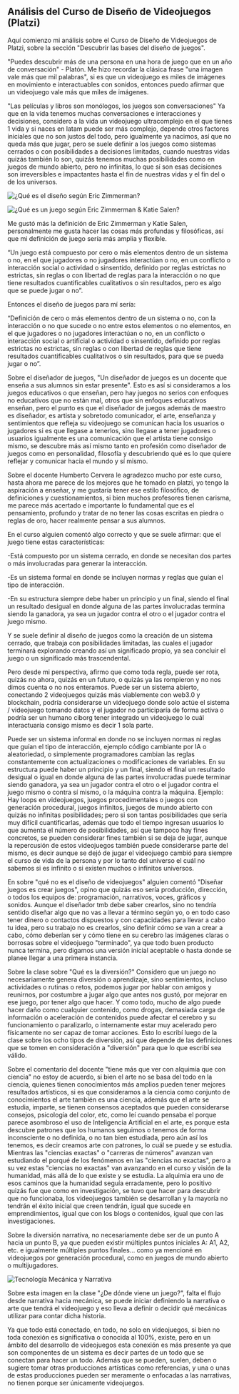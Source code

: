 <h2 class="center-align blue-text text-darken-2">
Análisis del Curso de Diseño de Videojuegos (Platzi)
</h2>

Aquí comienzo mi análisis sobre el Curso de Diseño de Videojuegos de Platzi, sobre la sección "Descubrir las bases del diseño de juegos".

"Puedes descubrir más de una persona en una hora de juego que en un año de conversación" - Platón.
Me hizo recordar la clásica frase "una imagen vale más que mil palabras", si es que un videojuego es miles de imágenes en movimiento e interactuables con sonidos, entonces puedo afirmar que un videojuego vale más que miles de imágenes.

"Las películas y libros son monólogos, los juegos son conversaciones"
Ya que en la vida tenemos muchas conversaciones e interacciones y decisiones, considero a la vida un videojuego ultracomplejo en el que tienes 1 vida y si naces en latam puede ser más complejo, depende otros factores iniciales que no son justos del todo, pero igualmente ya nacimos, así que no queda más que jugar, pero se suele definir a los juegos como sistemas cerrados o con posibilidades a decisiones limitadas, cuando nuestras vidas quizás también lo son, quizás tenemos muchas posibilidades como en juegos de mundo abierto, pero no infinitas, lo que sí son esas decisiones son irreversibles e impactantes hasta el fin de nuestras vidas y el fin del o de los universos.

![¿Qué es el diseño según Eric Zimmerman?](/img/SS/Blogs/disenno-videojuegos1.png)

![¿Qué es un juego según Eric Zimmerman & Katie Salen?](/img/SS/Blogs/disenno-videojuegos2.png)

Me gustó más la definición de Eric Zimmerman y Katie Salen, personalmente me gusta hacer las cosas más profundas y filosóficas, así que mi definición de juego sería más amplia y flexible.

“Un juego está compuesto por cero o más elementos dentro de un sistema o no, en el que jugadores o no jugadores interactúan o no, en un conflicto o interacción social o actividad o sinsentido, definido por reglas estrictas no estrictas, sin reglas o con libertad de reglas para la interacción o no que tiene resultados cuantificables cualitativos o sin resultados, pero es algo que se puede jugar o no”.

Entonces el diseño de juegos para mí sería:

“Definición de cero o más elementos dentro de un sistema o no, con la interacción o no que sucede o no entre estos elementos o no elementos, en el que jugadores o no jugadores interactúan o no, en un conflicto o interacción social o artificial o actividad o sinsentido, definido por reglas estrictas no estrictas, sin reglas o con libertad de reglas que tiene resultados cuantificables cualitativos o sin resultados, para que se pueda jugar o no”.

Sobre el diseñador de juegos, "Un diseñador de juegos es un docente que enseña a sus alumnos sin estar presente". Esto es así si consideramos a los juegos educativos o que enseñan, pero hay juegos no serios con enfoques no educativos que no están mal, otros que sin enfoques educativos enseñan, pero el punto es que el diseñador de juegos además de maestro es diseñador, es artista y sobretodo comunicador, el arte, enseñanza y sentimientos que refleja su videojuego se comunican hacia los usuarios o jugadores si es que llegase a tenerlos, sino llegase a tener jugadores o usuarios igualmente es una comunicación que el artista tiene consigo mismo, se descubre más así mismo tanto en profesión como diseñador de juegos como en personalidad, filosofía y descubriendo qué es lo que quiere reflejar y comunicar hacia el mundo y sí mismo.

Sobre el docente Humberto Cervera le agradezco mucho por este curso, hasta ahora me parece de los mejores que he tomado en platzi, yo tengo la aspiración a enseñar, y me gustaría tener ese estilo filosófico, de definiciones y cuestionamientos, si bien muchos profesores tienen carisma, me parece más acertado e importante lo fundamental que es el pensamiento, profundo y tratar de no tener las cosas escritas en piedra o reglas de oro, hacer realmente pensar a sus alumnos.

En el curso alguien comentó algo correcto y que se suele afirmar: que el juego tiene estas características:

-Está compuesto por un sistema cerrado, en donde se necesitan dos partes o más involucradas para generar la interacción.

-Es un sistema formal en donde se incluyen normas y reglas que guían el tipo de interacción.

-En su estructura siempre debe haber un principio y un final, siendo el final un resultado desigual en donde alguna de las partes involucradas termina siendo la ganadora, ya sea un jugador contra el otro o el jugador contra el juego mismo.

Y se suele definir al diseño de juegos como la creación de un sistema cerrado, que trabaja con posibilidades limitadas, las cuales el jugador terminará explorando creando así un significado propio, ya sea concluir el juego o un significado más trascendental.

Pero desde mi perspectiva, afirmo que como toda regla, puede ser rota, quizás no ahora, quizás en un futuro, o quizás ya las rompieron y no nos dimos cuenta o no nos enteramos.
Puede ser un sistema abierto, conectando 2 videojuegos quizás más viablemente con web3.0 y blockchain, podría considerarse un videojuego donde solo actúe el sistema / videojuego tomando datos y el jugador no participaría de forma activa o podría ser un humano ciborg tener integrado un videojuego lo cuál interactuaría consigo mismo es decir 1 sola parte.

Puede ser un sistema informal en donde no se incluyen normas ni reglas que guían el tipo de interacción, ejemplo código cambiante por IA o aleatoriedad, o simplemente programadores cambian las reglas constantemente con actualizaciones o modificaciones de variables.
En su estructura puede haber un principio y un final, siendo el final un resultado desigual o igual en donde alguna de las partes involucradas puede terminar siendo ganadora, ya sea un jugador contra el otro o el jugador contra el juego mismo o contra sí mismo, o la máquina contra la máquina. Ejemplo: Hay loops en videojuegos, juegos procedimentales o juegos con generación procedural, juegos infinitos, juegos de mundo abierto con quizás no infinitas posibilidades; pero si son tantas posibilidades que sería muy difícil cuantificarlas, además que todo el tiempo ingresan usuarios lo que aumenta el número de posibilidades, así que tampoco hay fines concretos, se pueden considerar fines también si se deja de jugar, aunque la repercusión de estos videojuegos también puede considerarse parte del mismo, es decir aunque se dejó de jugar el videojuego cambió para siempre el curso de vida de la persona y por lo tanto del universo el cuál no sabemos si es infinito o si existen muchos o infinitos universos.

En sobre "qué no es el diseño de videojuegos" alguien comentó "Diseñar juegos es crear juegos", opino que quizás eso sería producción, dirección, o todos los equipos de: programación, narrativos, voces, gráficos y sonidos. Aunque el diseñador tmb debe saber crearlos, sino no tendría sentido diseñar algo que no vas a llevar a término según yo, o en todo caso tener dinero o contactos dispuestos y con capacidades para llevar a cabo tu idea, pero su trabajo no es crearlos, sino definir cómo se van a crear a cabo, cómo deberían ser y cómo tiene en su cerebro las imágenes claras o borrosas sobre el videojuego "terminado", ya que todo buen producto nunca termina, pero digamos una versión inicial aceptable o hasta donde se planee llegar a una primera instancia.

Sobre la clase sobre "Qué es la diversión?" Considero que un juego no necesariamente genera diversión o aprendizaje, sino sentimientos, incluso actividades o rutinas o retos, podemos jugar por hablar con amigos y reunirnos, por costumbre a jugar algo que antes nos gustó, por mejorar en ese juego, por tener algo que hacer. Y como todo, mucho de algo puede hacer daño como cualquier contenido, como drogas, demasiada carga de información o aceleración de contenidos puede afectar el cerebro y su funcionamiento o paralizarlo, o internamente estar muy acelerado pero físicamente no ser capaz de tomar acciones. Esto lo escribí luego de la clase sobre los ocho tipos de diversión, así que depende de las definiciones que se tomen en consideración a "diversión" para que lo que escribí sea válido.

Sobre el comentario del docente "tiene más que ver con alquimia que con ciencia" no estoy de acuerdo, si bien el arte no se basa del todo en la ciencia, quienes tienen conocimientos más amplios pueden tener mejores resultados artísticos, si es que consideramos a la ciencia como conjunto de conocimientos el arte también es una ciencia, además que el arte se estudia, imparte, se tienen consensos aceptados que pueden considerarse consejos, psicología del color, etc, como leí cuando pensaba el porque parece asombroso el uso de Inteligencia Artificial en el arte, es porque esta descubre patrones que los humanos seguimos o tenemos de forma inconsciente o no definida, o no tan bien estudiada, pero aún así los tenemos, es decir creamos arte con patrones, lo cuál se puede y se estudia. Mientras las "ciencias exactas" o "carreras de números" avanzan van estudiando el porqué de los fenómenos en las "ciencias no exactas", pero a su vez estas "ciencias no exactas" van avanzando en el curso y visión de la humanidad, más allá de lo que existe y se estudia.
La alquimia era uno de esos caminos que la humanidad seguía erradamente, pero lo positivo quizás fue que como en investigación, se tuvo que hacer para descubrir que no funcionaba, los videojuegos también se desarrollan y la mayoría no tendrán el éxito inicial que creen tendrán, igual que sucede en emprendimientos, igual que con los blogs o contenidos, igual que con las investigaciones.

Sobre la diversión narrativa, no necesariamente debe ser de un punto A hacia un punto B, ya que pueden existir múltiples puntos iniciales A: A1, A2, etc. e igualmente múltiples puntos finales...
como ya mencioné en videojuegos por generación procedural, como en juegos de mundo abierto o multijugadores.

![Tecnología Mecánica y Narrativa](img/SS/Blogs/disenno-videojuegos3.png)

Sobre esta imagen en la clase "¿De dónde viene un juego?", falta el flujo desde narrativa hacia mecánica, se puede iniciar definiendo la narrativa o arte que tendrá el videojuego y eso lleva a definir o decidir qué mecánicas utilizar para contar dicha historia.

Ya que todo está conectado, en todo, no solo en videojuegos, si bien no toda conexión es significativa o conocida al 100%, existe, pero en un ámbito del desarrollo de videojuegos esta conexión es más presente ya que son componentes de un sistema es decir partes de un todo que se conectan para hacer un todo. Además que se pueden, suelen, deben o sugiere tomar otras producciones artísticas como referencias, y una o unas de estas producciones pueden ser meramente o enfocadas a las narrativas, no tienen porque ser únicamente videojuegos.